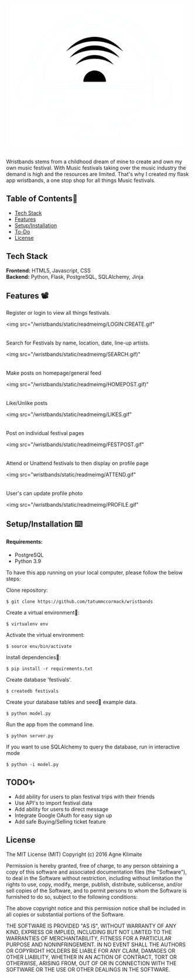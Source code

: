 # <img src="/static/wristbandslogo.png">

Wristbands stems from a childhood dream of mine to create and own my own music festival. With Music festivals taking over the music industry the demand is high and the resources are limited. That's why I created my flask app wristbands, a one stop shop for all things Music festivals. 

## Table of Contents🐛

* [Tech Stack](#tech-stack)
* [Features](#features)
* [Setup/Installation](#installation)
* [To-Do](#future)
* [License](#license)

## <a name="tech-stack"></a>Tech Stack

__Frontend:__ HTML5, Javascript, CSS <br/>
__Backend:__ Python, Flask, PostgreSQL, SQLAlchemy, Jinja<br/>

## <a name="features"></a>Features 📽

Register or login to view all things festivals.  
  
<img src="/wristbands/static/readmeimg/LOGIN:CREATE.gif"
<br/><br/><br/>
Search for Festivals by name, location, date, line-up artists. 
  
<img src="/wristbands/static/readmeimg/SEARCH.gif)"
<br/><br/><br/>
Make posts on homepage/general feed
  
<img src="/wristbands/static/readmeimg/HOMEPOST.gif)"
<br/><br/><br/>
Like/Unlike posts
  
<img src="/wristbands/static/readmeimg/LIKES.gif"
<br/><br/><br/>
Post on individual festival pages 
  
<img src="/wristbands/static/readmeimg/FESTPOST.gif"
<br/><br/><br/>
Attend or Unattend festivals to then display on profile page

<img src="wristbands/static/readmeimg/ATTEND.gif"
<br/><br/><br/>
User's can update profile photo

<img src="/wristbands/static/readmeimg/PROFILE.gif"




## <a name="installation"></a>Setup/Installation ⌨️

#### Requirements:

- PostgreSQL
- Python 3.9


To have this app running on your local computer, please follow the below steps:

Clone repository:
```
$ git clone https://github.com/tatummccormack/wristbands
```
Create a virtual environment🔮:
```
$ virtualenv env
```
Activate the virtual environment:
```
$ source env/bin/activate
```
Install dependencies🔗:
```
$ pip install -r requirements.txt
```

Create database 'festivals'.
```
$ createdb festivals
```
Create your database tables and seed🌱 example data.
```
$ python model.py
```
Run the app from the command line.
```
$ python server.py
```
If you want to use SQLAlchemy to query the database, run in interactive mode
```
$ python -i model.py
```

## <a name="future"></a>TODO✨
* Add ability for users to plan festival trips with their friends
* Use API's to import festival data 
* Add ability for users to direct message 
* Integrate Google OAuth for easy sign up
* Add safe Buying/Selling ticket feature

## <a name="license"></a>License

The MIT License (MIT)
Copyright (c) 2016 Agne Klimaite 

Permission is hereby granted, free of charge, to any person obtaining a copy of
this software and associated documentation files (the "Software"), to deal in
the Software without restriction, including without limitation the rights to
use, copy, modify, merge, publish, distribute, sublicense, and/or sell copies
of the Software, and to permit persons to whom the Software is furnished to do
so, subject to the following conditions:

The above copyright notice and this permission notice shall be included in all
copies or substantial portions of the Software.

THE SOFTWARE IS PROVIDED "AS IS", WITHOUT WARRANTY OF ANY KIND, EXPRESS OR
IMPLIED, INCLUDING BUT NOT LIMITED TO THE WARRANTIES OF MERCHANTABILITY,
FITNESS FOR A PARTICULAR PURPOSE AND NONINFRINGEMENT. IN NO EVENT SHALL THE
AUTHORS OR COPYRIGHT HOLDERS BE LIABLE FOR ANY CLAIM, DAMAGES OR OTHER
LIABILITY, WHETHER IN AN ACTION OF CONTRACT, TORT OR OTHERWISE, ARISING FROM,
OUT OF OR IN CONNECTION WITH THE SOFTWARE OR THE USE OR OTHER DEALINGS IN THE
SOFTWARE.